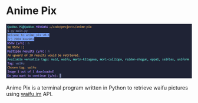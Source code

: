 # Anime Pix

![Mockup image](./image.png)

Anime Pix is a terminal program written in Python to retrieve waifu pictures using [waifu.im]("https://api.waifu.im/search") API.

